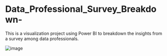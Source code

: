 # Data_Professional_Survey_Breakdown-
This is a visualization project using Power BI to breakdown the insights from a survey among data professionals.

![image](https://github.com/user-attachments/assets/1f2b1b7d-ae98-416b-98e6-00fe5fc684bd)
